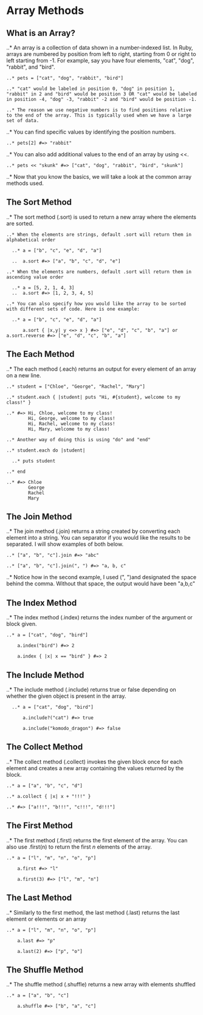 # Array Methods

## What is an Array?

..* An array is a collection of data shown in a number-indexed list. In Ruby, arrays are numbered by position from left to right, starting from 0 or right to left starting from -1. For example, say you have four elements, "cat", "dog", "rabbit", and "bird".

    ..* pets = ["cat", "dog", "rabbit", "bird"]

    ..* "cat" would be labeled in position 0, "dog" in position 1, "rabbit" in 2 and "bird" would be position 3 OR "cat" would be labeled in position -4, "dog" -3, "rabbit" -2 and "bird" would be position -1.

    ..* The reason we use negative numbers is to find positions relative to the end of the array. This is typically used when we have a large set of data.

..* You can find specific values by identifying the position numbers.

    ..* pets[2] #=> "rabbit"

..* You can also add additional values to the end of an array by using <<.

    ..* pets << "skunk" #=> ["cat", "dog", "rabbit", "bird", "skunk"]

..* Now that you know the basics, we will take a look at the common array methods used.

## The Sort Method

..* The sort method (.sort) is used to return a new array where the elements are sorted.

    ..* When the elements are strings, default .sort will return them in alphabetical order

      ..* a = ["b", "c", "e", "d", "a"]

      ..  a.sort #=> ["a", "b", "c", "d", "e"]

    ..* When the elements are numbers, default .sort will return them in ascending value order

      ..* a = [5, 2, 1, 4, 3]
      ..  a.sort #=> [1, 2, 3, 4, 5]

    ..* You can also specify how you would like the array to be sorted with different sets of code. Here is one example:

      ..* a = ["b", "c", "e", "d", "a"]

          a.sort { |x,y| y <=> x } #=> ["e", "d", "c", "b", "a"] or a.sort.reverse #=> ["e", "d", "c", "b", "a"]


## The Each Method

..* The each method (.each) returns an output for every element of an array on a new line.

    ..* student = ["Chloe", "George", "Rachel", "Mary"]

    ..* student.each { |student| puts "Hi, #{student}, welcome to my class!" }

    ..* #=> Hi, Chloe, welcome to my class!
            Hi, George, welcome to my class!
            Hi, Rachel, welcome to my class!
            Hi, Mary, welcome to my class!

    ..* Another way of doing this is using "do" and "end"

    ..* student.each do |student|

      ..* puts student

    ..* end

    ..* #=> Chloe
            George
            Rachel
            Mary

## The Join Method

..* The join method (.join) returns a string created by converting each element into a string. You can separator if you would like the results to be separated. I will show examples of both below.

    ..* ["a", "b", "c"].join #=> "abc"

    ..* ["a", "b", "c"].join(", ") #=> "a, b, c"

  ..* Notice how in the second example, I used (", ")and designated the space behind the comma. Without that space, the output would have been "a,b,c"

## The Index Method

..* The index method (.index) returns the index number of the argument or block given.

    ..* a = ["cat", "dog", "bird"]

        a.index("bird") #=> 2

        a.index { |x| x == "bird" } #=> 2

## The Include Method

..* The include method (.include) returns true or false depending on whether the given object is present in the array.

      ..* a = ["cat", "dog", "bird"]

          a.include?("cat") #=> true

          a.include("komodo_dragon") #=> false

## The Collect Method

..* The collect method (.collect) invokes the given block once for each element and creates a new array containing the values returned by the block.

    ..* a = ["a", "b", "c", "d"]

    ..* a.collect { |x| x + "!!!" }

    ..* #=> ["a!!!", "b!!!", "c!!!", "d!!!"]

## The First Method

..* The first method (.first) returns the first element of the array. You can also use .first(n) to return the first *n* elements of the array.

    ..* a = ["l", "m", "n", "o", "p"]

        a.first #=> "l"

        a.first(3) #=> ["l", "m", "n"]

## The Last Method

..* Similarly to the first method, the last method (.last) returns the last element or elements or an array

    ..* a = ["l", "m", "n", "o", "p"]

        a.last #=> "p"

        a.last(2) #=> ["p", "o"]

## The Shuffle Method

..* The shuffle method (.shuffle) returns a new array with elements shuffled

    ..* a = ["a", "b", "c"]

        a.shuffle #=> ["b", "a", "c"]
